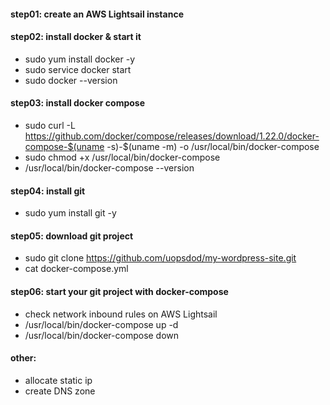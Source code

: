 
#### step01: create an AWS Lightsail instance 
#### step02: install docker & start it
* sudo yum install docker -y 
* sudo service docker start
* sudo docker --version
#### step03: install docker compose 
* sudo curl -L https://github.com/docker/compose/releases/download/1.22.0/docker-compose-$(uname -s)-$(uname -m) -o /usr/local/bin/docker-compose
* sudo chmod +x /usr/local/bin/docker-compose
* /usr/local/bin/docker-compose --version

#### step04: install git 
* sudo yum install git -y
#### step05: download git project
* sudo git clone https://github.com/uopsdod/my-wordpress-site.git
* cat docker-compose.yml
#### step06: start your git project with docker-compose 
* check network inbound rules on AWS Lightsail 
* /usr/local/bin/docker-compose up -d
* /usr/local/bin/docker-compose down




#### other: 
* allocate static ip
* create DNS zone 

